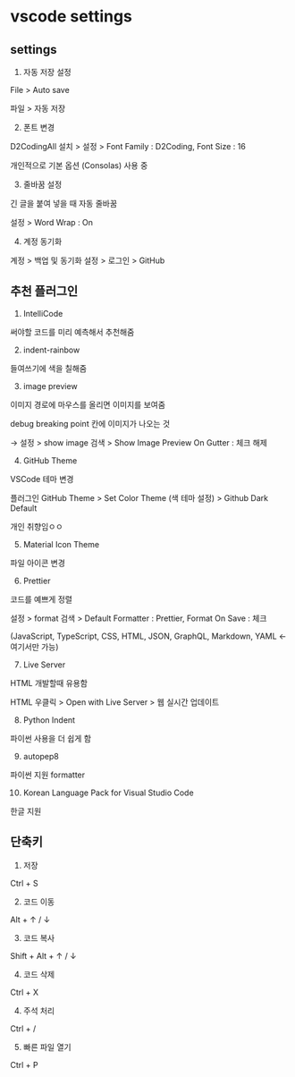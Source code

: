 # vscode settings

## settings

1. 자동 저장 설정

File > Auto save

파일 > 자동 저장

2. 폰트 변경

D2CodingAll 설치 > 설정 > Font Family : D2Coding, Font Size : 16

개인적으로 기본 옵션 (Consolas) 사용 중

3. 줄바꿈 설정

긴 글을 붙여 넣을 때 자동 줄바꿈

설정 > Word Wrap : On

4. 계정 동기화

계정 > 백업 및 동기화 설정 > 로그인 > GitHub

## 추천 플러그인

1. IntelliCode

써야할 코드를 미리 예측해서 추천해줌

2. indent-rainbow

들여쓰기에 색을 칠해줌

3. image preview

이미지 경로에 마우스를 올리면 이미지를 보여줌

debug breaking point 칸에 이미지가 나오는 것

→ 설정 > show image 검색 > Show Image Preview On Gutter : 체크 해제

4. GitHub Theme

VSCode 테마 변경

플러그인 GitHub Theme > Set Color Theme (색 테마 설정) > Github Dark Default

개인 취향임ㅇㅇ

5. Material Icon Theme

파일 아이콘 변경

6. Prettier

코드를 예쁘게 정렬

설정 > format 검색 > Default Formatter : Prettier, Format On Save : 체크

(JavaScript, TypeScript, CSS, HTML, JSON, GraphQL, Markdown, YAML ← 여기서만 가능)

7. Live Server

HTML 개발할때 유용함

HTML 우클릭 > Open with Live Server > 웹 실시간 업데이트

8. Python Indent

파이썬 사용을 더 쉽게 함

9. autopep8

파이썬 지원 formatter

10. Korean Language Pack for Visual Studio Code

한글 지원

## 단축키

1. 저장

Ctrl + S

2. 코드 이동

Alt + ↑ / ↓

3. 코드 복사

Shift + Alt + ↑ / ↓

4. 코드 삭제

Ctrl + X

4. 주석 처리

Ctrl + /

5. 빠른 파일 열기

Ctrl + P



